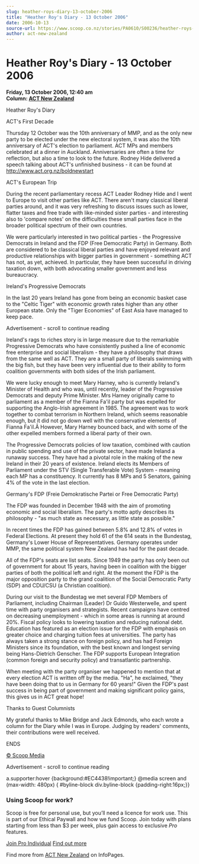 ```yaml
---
slug: heather-roys-diary-13-october-2006
title: "Heather Roy's Diary - 13 October 2006"
date: 2006-10-13
source-url: https://www.scoop.co.nz/stories/PA0610/S00236/heather-roys-diary-13-october-2006.htm
author: act-new-zealand
---
```

Heather Roy's Diary - 13 October 2006
=====================================

**Friday, 13 October 2006, 12:40 am**  
**Column: [ACT New Zealand](https://info.scoop.co.nz/ACT_New_Zealand)**

Heather Roy's Diary

  
ACT's First Decade

Thursday 12 October was the 10th anniversary of MMP, and as the only new party to be elected under the new electoral system, it was also the 10th anniversary of ACT's election to parliament. ACT MPs and members celebrated at a dinner in Auckland. Anniversaries are often a time for reflection, but also a time to look to the future. Rodney Hide delivered a speech talking about ACT's unfinished business - it can be found at http://www.act.org.nz/boldnewstart

ACT's European Trip

During the recent parliamentary recess ACT Leader Rodney Hide and I went to Europe to visit other parties like ACT. There aren't many classical liberal parties around, and it was very refreshing to discuss issues such as lower, flatter taxes and free trade with like-minded sister parties - and interesting also to 'compare notes' on the difficulties these small parties face in the broader political spectrum of their own countries.

We were particularly interested in two political parties - the Progressive Democrats in Ireland and the FDP (Free Democratic Party) in Germany. Both are considered to be classical liberal parties and have enjoyed relevant and productive relationships with bigger parties in government - something ACT has not, as yet, achieved. In particular, they have been successful in driving taxation down, with both advocating smaller government and less bureaucracy.

Ireland's Progressive Democrats

In the last 20 years Ireland has gone from being an economic basket case to the "Celtic Tiger" with economic growth rates higher than any other European state. Only the "Tiger Economies" of East Asia have managed to keep pace.

Advertisement - scroll to continue reading





Ireland's rags to riches story is in large measure due to the remarkable Progressive Democrats who have consistently pushed a line of economic free enterprise and social liberalism - they have a philosophy that draws from the same well as ACT. They are a small party of liberals swimming with the big fish, but they have been very influential due to their ability to form coalition governments with both sides of the Irish parliament.

We were lucky enough to meet Mary Harney, who is currently Ireland's Minister of Health and who was, until recently, leader of the Progressive Democrats and deputy Prime Minister. Mrs Harney originally came to parliament as a member of the Fianna Fa'il party but was expelled for supporting the Anglo-Irish agreement in 1985. The agreement was to work together to combat terrorism in Northern Ireland, which seems reasonable enough, but it did not go down well with the conservative elements of Fianna Fa'il.Â However, Mary Harney bounced back, and with some of the other expelled members formed a liberal party of their own.

The Progressive Democrats policies of low taxation, combined with caution in public spending and use of the private sector, have made Ireland a runaway success. They have had a pivotal role in the making of the new Ireland in their 20 years of existence. Ireland elects its Members of Parliament under the STV (Single Transferable Vote) System - meaning each MP has a constituency. It currently has 8 MPs and 5 Senators, gaining 4% of the vote in the last election.

Germany's FDP (Freie Demokratische Partei or Free Democratic Party)

The FDP was founded in December 1948 with the aim of promoting economic and social liberalism. The party's motto aptly describes its philosophy - "as much state as necessary, as little state as possible."

In recent times the FDP has gained between 5.8% and 12.8% of votes in Federal Elections. At present they hold 61 of the 614 seats in the Bundestag, Germany's Lower House of Representatives. Germany operates under MMP, the same political system New Zealand has had for the past decade.

All of the FDP's seats are list seats. Since 1949 the party has only been out of government for about 15 years, having been in coalition with the bigger parties of both the political left and right. At the moment the FDP is the major opposition party to the grand coalition of the Social Democratic Party (SDP) and CDU/CSU (a Christian coalition).

During our visit to the Bundestag we met several FDP Members of Parliament, including Chairman (Leader) Dr Guido Westerwelle, and spent time with party organisers and strategists. Recent campaigns have centred on decreasing unemployment - which in some areas is running at around 20%. Fiscal policy looks to lowering taxation and reducing national debt. Education has featured as an election issue for the FDP with emphasis on greater choice and charging tuition fees at universities. The party has always taken a strong stance on foreign policy, and has had Foreign Ministers since its foundation, with the best known and longest serving being Hans-Dietrich Genscher. The FDP supports European Integration (common foreign and security policy) and transatlantic partnership.

When meeting with the party organiser we happened to mention that at every election ACT is written off by the media. "Ha", he exclaimed, "they have been doing that to us in Germany for 60 years!" Given the FDP's past success in being part of government and making significant policy gains, this gives us in ACT great hope!

Thanks to Guest Columnists

My grateful thanks to Mike Bridge and Jack Edmonds, who each wrote a column for the Diary while I was in Europe. Judging by readers' comments, their contributions were well received.

ENDS

[© Scoop Media](http://www.scoop.co.nz/about/terms.html)  

Advertisement - scroll to continue reading



a.supporter:hover {background:#EC4438!important;} @media screen and (max-width: 480px) { #byline-block div.byline-block {padding-right:16px;}}

### Using Scoop for work?

Scoop is free for personal use, but you’ll need a licence for work use. This is part of our Ethical Paywall and how we fund Scoop. Join today with plans starting from less than $3 per week, plus gain access to exclusive _Pro_ features.  
  
[Join Pro Individual](https://pro.scoop.co.nz/Individual/?from=ProIn24) [Find out more](https://pro.scoop.co.nz/using-scoop-for-work/?from=ProIn24)

Find more from [ACT New Zealand](https://info.scoop.co.nz/ACT_New_Zealand) on InfoPages.